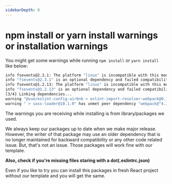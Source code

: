 ```yaml
---
sidebarDepth: 0
---
```


# npm install or yarn install warnings or installation warnings

You might get some warnings while running `npm install` or `yarn install` like below:

```bash
info fsevents@2.3.1: The platform "linux" is incompatible with this module.
info "fsevents@2.3.1" is an optional dependency and failed compatibility check. Excluding it from installation.
info fsevents@1.2.13: The platform "linux" is incompatible with this module.
info "fsevents@1.2.13" is an optional dependency and failed compatibility check. Excluding it from installation.
[3/4] Linking dependencies...
warning "@vue/eslint-config-airbnb > eslint-import-resolver-webpack@0.13.0" has unmet peer dependency "webpack@>=1.11.0".
warning " > sass-loader@10.1.0" has unmet peer dependency "webpack@^4.36.0 || ^5.0.0".
```

The warnings you are receiving while installing is from library/packages we used.

We always keep our packages up to date when we make major release. However, the writer of that package may use an older dependency that is no longer maintained for backward compatibility or any other code related issue. But, that's not an issue. Those packages will work fine with our template.

**Also, check if you're missing files staring with a dot(.eslintrc.json)**

Even if you like to try you can install this packages in fresh React project without our template and you will get the same.
